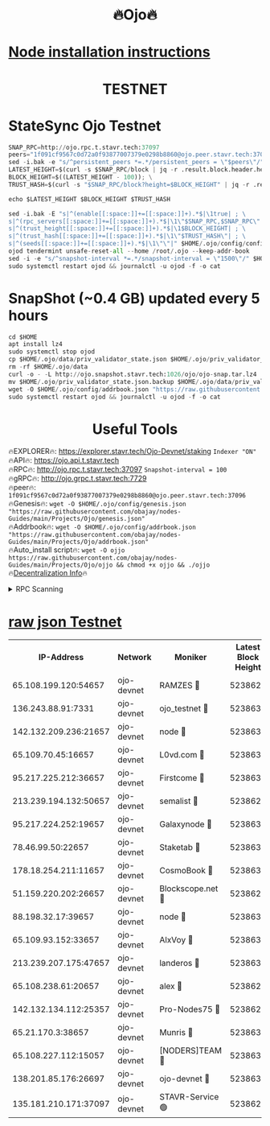 <h1 align="center"> 🔥Ojo🔥</h1>

[Node installation instructions](https://github.com/obajay/nodes-Guides/tree/main/Projects/Ojo)
=

<h1 align="center"> TESTNET</h1>

# StateSync Ojo Testnet
```python
SNAP_RPC=http://ojo.rpc.t.stavr.tech:37097
peers="1f091cf9567c0d72a0f93877007379e0298b8860@ojo.peer.stavr.tech:37096"
sed -i.bak -e "s/^persistent_peers *=.*/persistent_peers = \"$peers\"/" $HOME/.ojo/config/config.toml
LATEST_HEIGHT=$(curl -s $SNAP_RPC/block | jq -r .result.block.header.height); \
BLOCK_HEIGHT=$((LATEST_HEIGHT - 100)); \
TRUST_HASH=$(curl -s "$SNAP_RPC/block?height=$BLOCK_HEIGHT" | jq -r .result.block_id.hash)

echo $LATEST_HEIGHT $BLOCK_HEIGHT $TRUST_HASH

sed -i.bak -E "s|^(enable[[:space:]]+=[[:space:]]+).*$|\1true| ; \
s|^(rpc_servers[[:space:]]+=[[:space:]]+).*$|\1\"$SNAP_RPC,$SNAP_RPC\"| ; \
s|^(trust_height[[:space:]]+=[[:space:]]+).*$|\1$BLOCK_HEIGHT| ; \
s|^(trust_hash[[:space:]]+=[[:space:]]+).*$|\1\"$TRUST_HASH\"| ; \
s|^(seeds[[:space:]]+=[[:space:]]+).*$|\1\"\"|" $HOME/.ojo/config/config.toml
ojod tendermint unsafe-reset-all --home /root/.ojo --keep-addr-book
sed -i -e "s/^snapshot-interval *=.*/snapshot-interval = \"1500\"/" $HOME/.ojo/config/app.toml
sudo systemctl restart ojod && journalctl -u ojod -f -o cat
```
# SnapShot (~0.4 GB) updated every 5 hours
```python
cd $HOME
apt install lz4
sudo systemctl stop ojod
cp $HOME/.ojo/data/priv_validator_state.json $HOME/.ojo/priv_validator_state.json.backup
rm -rf $HOME/.ojo/data
curl -o - -L http://ojo.snapshot.stavr.tech:1026/ojo/ojo-snap.tar.lz4 | lz4 -c -d - | tar -x -C $HOME/.ojo --strip-components 2
mv $HOME/.ojo/priv_validator_state.json.backup $HOME/.ojo/data/priv_validator_state.json
wget -O $HOME/.ojo/config/addrbook.json "https://raw.githubusercontent.com/obajay/nodes-Guides/main/Projects/Ojo/addrbook.json"
sudo systemctl restart ojod && journalctl -u ojod -f -o cat
```
 <h1 align="center"> Useful Tools</h1>

🔥EXPLORER🔥:        https://explorer.stavr.tech/Ojo-Devnet/staking        `Indexer "ON"` \
🔥API🔥:                     https://ojo.api.t.stavr.tech \
🔥RPC🔥:                    http://ojo.rpc.t.stavr.tech:37097              `Snapshot-interval = 100` \
🔥gRPC🔥:                  http://ojo.grpc.t.stavr.tech:7729 \
🔥peer🔥:                   `1f091cf9567c0d72a0f93877007379e0298b8860@ojo.peer.stavr.tech:37096` \
🔥Genesis🔥:    ```wget -O $HOME/.ojo/config/genesis.json "https://raw.githubusercontent.com/obajay/nodes-Guides/main/Projects/Ojo/genesis.json"``` \
🔥Addrbook🔥:    ```wget -O $HOME/.ojo/config/addrbook.json "https://raw.githubusercontent.com/obajay/nodes-Guides/main/Projects/Ojo/addrbook.json"``` \
🔥Auto_install script🔥: ```wget -O ojjo https://raw.githubusercontent.com/obajay/nodes-Guides/main/Projects/Ojo/ojjo && chmod +x ojjo && ./ojjo``` \
🔥[Decentralization Info](https://github.com/obajay/StateSync-snapshots/tree/main/Projects/Ojo/Decentralization)🔥



<details>
<summary>RPC Scanning</summary>

<h2 align="center"> We scan nodes in real time every 4 hours. And we provide the final result of RPC endpoints.
We cannot influence the operation of these nodes in any way. </h2>


```python
If Voting Power is higher than 0 --> then the Node is a validator of the network and may be subject to attack and be a potential threat to the chain.
```
```python
We marked such validators with a red symbol
```

</details>

[raw json Testnet](https://rpc-check.ojot.stavr.tech/ojot/rpc-ojot-result.json)
=


<table><tr><th>IP-Address</th><th>Network</th><th>Moniker</th><th>Latest Block Height</th><th>Earliest Block Height</th><th>Catching Up</th><th>Tx Index</th><th>Voting Power</th><th>Scan Time</th></tr><tr><td>65.108.199.120:54657</td><td>ojo-devnet</td><td>RAMZES 🔴</td><td>5238629</td><td>306156</td><td>False</td><td>on</td><td>15420</td><td>2024-02-01T19:32:03.905916246UTC</td></tr><tr><td>136.243.88.91:7331</td><td>ojo-devnet</td><td>ojo_testnet 🔴</td><td>5238630</td><td>308845</td><td>False</td><td>on</td><td>1000</td><td>2024-02-01T19:32:10.231566627UTC</td></tr><tr><td>142.132.209.236:21657</td><td>ojo-devnet</td><td>node 🔴</td><td>5238633</td><td>350001</td><td>False</td><td>on</td><td>1999</td><td>2024-02-01T19:32:27.673750657UTC</td></tr><tr><td>65.109.70.45:16657</td><td>ojo-devnet</td><td>L0vd.com 🔴</td><td>5238634</td><td>695918</td><td>False</td><td>off</td><td>998</td><td>2024-02-01T19:32:35.103485687UTC</td></tr><tr><td>95.217.225.212:36657</td><td>ojo-devnet</td><td>Firstcome 🔴</td><td>5238630</td><td>2985946</td><td>False</td><td>on</td><td>13566</td><td>2024-02-01T19:32:09.970576977UTC</td></tr><tr><td>213.239.194.132:50657</td><td>ojo-devnet</td><td>semalist 🔴</td><td>5238629</td><td>3223522</td><td>False</td><td>on</td><td>21037</td><td>2024-02-01T19:32:04.175694977UTC</td></tr><tr><td>95.217.224.252:19657</td><td>ojo-devnet</td><td>Galaxynode 🔴</td><td>5238634</td><td>3685492</td><td>False</td><td>on</td><td>11888</td><td>2024-02-01T19:32:33.896662722UTC</td></tr><tr><td>78.46.99.50:22657</td><td>ojo-devnet</td><td>Staketab 🔴</td><td>5238634</td><td>4254801</td><td>False</td><td>on</td><td>1276</td><td>2024-02-01T19:32:35.346801354UTC</td></tr><tr><td>178.18.254.211:11657</td><td>ojo-devnet</td><td>CosmoBook 🔴</td><td>5238633</td><td>4392001</td><td>False</td><td>off</td><td>1047</td><td>2024-02-01T19:32:30.160946442UTC</td></tr><tr><td>51.159.220.202:26657</td><td>ojo-devnet</td><td>Blockscope.net 🔴</td><td>5238628</td><td>4425001</td><td>False</td><td>on</td><td>1814</td><td>2024-02-01T19:32:03.223409529UTC</td></tr><tr><td>88.198.32.17:39657</td><td>ojo-devnet</td><td>node 🔴</td><td>5238633</td><td>4710001</td><td>False</td><td>on</td><td>91468</td><td>2024-02-01T19:32:30.409919838UTC</td></tr><tr><td>65.109.93.152:33657</td><td>ojo-devnet</td><td>AlxVoy 🔴</td><td>5238633</td><td>4943001</td><td>False</td><td>on</td><td>4491415</td><td>2024-02-01T19:32:27.321505444UTC</td></tr><tr><td>213.239.207.175:47657</td><td>ojo-devnet</td><td>landeros 🔴</td><td>5238632</td><td>4967924</td><td>False</td><td>off</td><td>11083</td><td>2024-02-01T19:32:20.725422428UTC</td></tr><tr><td>65.108.238.61:20657</td><td>ojo-devnet</td><td>alex 🔴</td><td>5238629</td><td>5131001</td><td>False</td><td>on</td><td>11359</td><td>2024-02-01T19:32:03.584512846UTC</td></tr><tr><td>142.132.134.112:25357</td><td>ojo-devnet</td><td>Pro-Nodes75 🔴</td><td>5238629</td><td>5138629</td><td>False</td><td>on</td><td>24651</td><td>2024-02-01T19:32:07.074715366UTC</td></tr><tr><td>65.21.170.3:38657</td><td>ojo-devnet</td><td>Munris 🔴</td><td>5238630</td><td>5138630</td><td>False</td><td>off</td><td>20123</td><td>2024-02-01T19:32:09.538524901UTC</td></tr><tr><td>65.108.227.112:15057</td><td>ojo-devnet</td><td>[NODERS]TEAM 🔴</td><td>5238634</td><td>5138634</td><td>False</td><td>off</td><td>9999</td><td>2024-02-01T19:32:34.344221485UTC</td></tr><tr><td>138.201.85.176:26697</td><td>ojo-devnet</td><td>ojo-devnet 🔴</td><td>5238634</td><td>5138634</td><td>False</td><td>on</td><td>1000024000</td><td>2024-02-01T19:32:34.746117612UTC</td></tr><tr><td>135.181.210.171:37097</td><td>ojo-devnet</td><td>STAVR-Service 🟢</td><td>5238629</td><td>5237001</td><td>False</td><td>on</td><td>0</td><td>2024-02-01T19:32:04.774557689UTC</td></tr></table>
